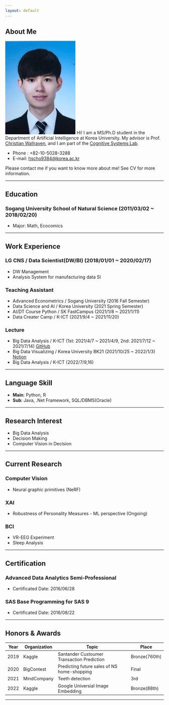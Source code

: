 ```yaml
---
layout: default
---
```


## About Me

<img class="profile-picture" src="profile.jpg">
Hi! I am a MS/Ph.D student in the Department of Artificial Intelligence at Korea University. My advisor is Prof. <a href="https://scholar.google.com/citations?hl=en&user=VJuuzLwAAAAJ">Christian Wallraven</a>, and I am part of the <a href="http://cogsys.korea.ac.kr/Cognitive_Systems.html">Cognitive Systems Lab</a>. 

- Phone : +82-10-5028-3288
- E-mail: hscho9384@korea.ac.kr

Please contact me if you want to know more about me!  See CV for more information.

 <!-- This is a jekyll based resume template. You can find the full source code on [GitHub] --> 
 <!-- (https://github.com/bk2dcradle/researcher) -->

---

## Education
### Sogang University School of Natural Science (2011/03/02 ~ 2018/02/20)
- Major: Math, Ecocomics

---

## Work Experience

### LG CNS / Data Scientist(DW/BI) (2018/01/01 ~ 2020/02/17)
- DW Management
- Analysis System for manufacturing data SI

### Teaching Assistant
- Advanced Econometrics / Sogang University (2016 Fall Semester)
- Data Science and AI / Korea University (2021 Spring Semester)
- AI/DT Course Python / SK FastCampus (2021/1/8 ~ 2021/1/11)
- Data Creater Camp / K-ICT (2021/9/4 ~ 2021/11/20)

### Lecture
- Big Data Analysis / K-ICT (1st: 2021/4/7 ~ 2021/4/9, 2nd: 2021/7/12 ~ 2021/7/14) [GitHub](https://github.com/Heeseung-Cho/R_MiddleClass)
- Big Data Visualizing / Korea University BK21 (2021/10/25 ~ 2022/1/3) [Notion](https://working-sheet-166.notion.site/KUPT-R-7c837826fdad4d378588da56a066dd5e)
- Big Data Analysis / K-ICT (2022/7/9,16)

---


## Language Skill
- **Main**: Python, R
- **Sub**: Java, .Net Framework, SQL/DBMS(Oracle)

---


## Research Interest
- Big Data Analysis
- Decision Making
- Computer Vision in Decision

---

## Current Research

### Computer Vision
- Neural graphic primitives (NeRF)

### XAI
- Robustness of Personality Measures - ML perspective (Ongoing)

### BCI
- VR-EEG Experiment
- Sleep Analysis

---

## Certification

### Advanced Data Analytics Semi-Professional 
- Certificated Date: 2016/06/28

### SAS Base Programming for SAS 9
- Certificated Date: 2016/08/22

---

## Honors & Awards

|Year|Organization|Topic|Place|  
|:-----:|-------|----|----|
|2019| Kaggle | Santander Custoumer Transaction Prediction | Bronze(760th) |
|2020| BigContest | Predicting future sales of NS home-shopping | Final |
|2021| MindCompany | Teeth detection | 3rd |
|2022| Kaggle | Google Universial Image Embedding | Bronze(88th) |

---

 <!-- This is a [link](http://google.com). Something *italics* and something **bold**.-->
 <!-- Here is a horizontal rule --- -->
 <!-- Here is a blockquote> To a great mind, nothing is little -->
